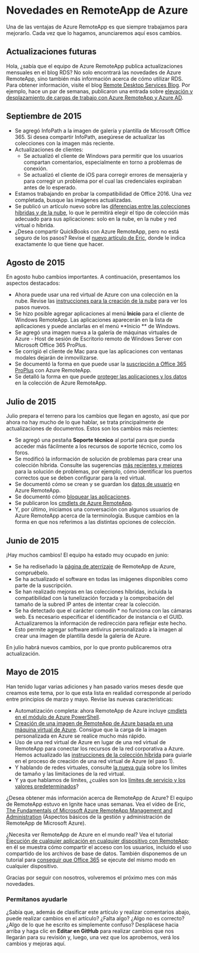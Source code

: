 
<properties
    pageTitle="Novedades de Azure RemoteApp | Microsoft Azure"
    description="Obtenga información sobre los cambios y las mejoras realizados en RemoteApp de Azure"
    services="remoteapp"
    documentationCenter=""
    authors="lizap"
    manager="mbaldwin" />

<tags
    ms.service="remoteapp"
    ms.workload="compute"
    ms.tgt_pltfrm="na"
    ms.devlang="na"
    ms.topic="article"
    ms.date="02/06/2016"
    ms.author="elizapo" />



# Novedades en RemoteApp de Azure

Una de las ventajas de Azure RemoteApp es que siempre trabajamos para mejorarlo. Cada vez que lo hagamos, anunciaremos aquí esos cambios.

## Actualizaciones futuras
Hola, ¿sabía que el equipo de Azure RemoteApp publica actualizaciones mensuales en el blog RDS? No solo encontrará las novedades de Azure RemoteApp, sino también más información acerca de cómo utilizar RDS. Para obtener información, visite el blog [Remote Desktop Services Blog](https://blogs.msdn.microsoft.com/rds/). Por ejemplo, hace un par de semanas, publicaron una entrada sobre [elevación y desplazamiento de cargas de trabajo con Azure RemoteApp y Azure AD](https://blogs.msdn.microsoft.com/rds/2016/01/19/lift-and-shift-your-workloads-with-azure-remoteapp-and-azure-ad-domain-services/).
 
## Septiembre de 2015
- Se agregó InfoPath a la imagen de galería y plantilla de Microsoft Office 365. Si desea compartir InfoPath, asegúrese de actualizar las colecciones con la imagen más reciente.
- Actualizaciones de clientes:
	- Se actualizó el cliente de Windows para permitir que los usuarios compartan comentarios, especialmente en torno a problemas de conexión.
	- Se actualizó el cliente de iOS para corregir errores de mensajería y para corregir un problema por el cual las credenciales expiraban antes de lo esperado.
- Estamos trabajando en probar la compatibilidad de Office 2016. Una vez completada, busque las imágenes actualizadas.
- Se publicó un artículo nuevo sobre las [diferencias entre las colecciones híbridas y de la nube](remoteapp-collections.md), lo que le permitirá elegir el tipo de colección más adecuado para sus aplicaciones: solo en la nube, en la nube y red virtual o híbrida.
- ¿Desea compartir QuickBooks con Azure RemoteApp, pero no está seguro de los pasos? Revise el [nuevo artículo de Eric](remoteapp-quickbooks.md), donde le indica exactamente lo que tiene que hacer.

## Agosto de 2015
En agosto hubo cambios importantes. A continuación, presentamos los aspectos destacados:

- Ahora puede usar una red virtual de Azure con una colección en la nube. Revise las [instrucciones para la creación de la nube](remoteapp-create-cloud-deployment.md) para ver los pasos nuevos.
- Se hizo posible agregar aplicaciones al menú **Inicio** para el cliente de Windows RemoteApp. Las aplicaciones aparecerán en la lista de aplicaciones y puede anclarlas en el menú **Inicio ** de Windows.
- Se agregó una imagen nueva a la galería de máquinas virtuales de Azure - Host de sesión de Escritorio remoto de Windows Server con Microsoft Office 365 ProPlus.
- Se corrigió el cliente de Mac para que las aplicaciones con ventanas modales dejarán de inmovilizarse.
- Se documentó la forma en que puede usar la [suscripción a Office 365 ProPlus](remoteapp-officesubscription.md) con Azure RemoteApp.
- Se detalló la forma en que puede [proteger las aplicaciones y los datos](remoteapp-secure.md) en la colección de Azure RemoteApp.

## Julio de 2015

Julio prepara el terreno para los cambios que llegan en agosto, así que por ahora no hay mucho de lo que hablar, se trata principalmente de actualizaciones de documentos. Estos son los cambios más recientes:

- Se agregó una pestaña **Soporte técnico** al portal para que pueda acceder más fácilmente a los recursos de soporte técnico, como los foros.
- Se modificó la información de solución de problemas para crear una colección híbrida. Consulte las sugerencias [más recientes y mejores](remoteapp-hybridtrouble.md) para la solución de problemas, por ejemplo, cómo identificar los puertos correctos que se deben configurar para la red virtual.
- Se documentó cómo se crean y se guardan los [datos de usuario](remoteapp-upd.md) en Azure RemoteApp.
- Se documentó cómo [bloquear las aplicaciones](remoteapp-secure.md).
- Se publicaron los [cmdlets de Azure RemoteApp](https://msdn.microsoft.com/library/mt428031.aspx).
- Y, por último, iniciamos una conversación con algunos usuarios de Azure RemoteApp acerca de la terminología. Busque cambios en la forma en que nos referimos a las distintas opciones de colección.

## Junio de 2015

¡Hay muchos cambios! El equipo ha estado muy ocupado en junio:

- Se ha rediseñado la [página de aterrizaje](https://www.remoteapp.windowsazure.com/) de RemoteApp de Azure, compruébelo.
- Se ha actualizado el software en todas las imágenes disponibles como parte de la suscripción.
- Se han realizado mejoras en las colecciones híbridas, incluida la compatibilidad con la tunelización forzada y la comprobación del tamaño de la subred IP antes de intentar crear la colección.
- Se ha detectado que el carácter comodín * no funciona con las cámaras web. Es necesario especificar el identificador de instancia o el GUID. Actualizaremos la información de redirección para reflejar este hecho.
- Esto permite agregar software antivirus personalizado a la imagen al crear una imagen de plantilla desde la galería de Azure.

En julio habrá nuevos cambios, por lo que pronto publicaremos otra actualización.

## Mayo de 2015

Han tenido lugar varias adiciones y han pasado varios meses desde que creamos este tema, por lo que esta lista en realidad corresponde al período entre principios de marzo y mayo. Revise las nuevas características:

- Automatización completa: ahora RemoteApp de Azure incluye [cmdlets en el módulo de Azure PowerShell](remoteapp-tutorial-arawithpowershell.md).
- [Creación de una imagen de RemoteApp de Azure basada en una máquina virtual de Azure](remoteapp-image-on-azurevm.md). Consigue que la carga de la imagen personalizada en Azure se realice mucho más rápido.
- Uso de una red virtual de Azure en lugar de una red virtual de RemoteApp para conectar los recursos de la red corporativa a Azure. Hemos actualizado las [instrucciones de la colección híbrida](remoteapp-create-hybrid-deployment.md) para guiarle en el proceso de creación de una red virtual de Azure (el paso 1).
- Y hablando de redes virtuales, consulte [la nueva guía](remoteapp-vnetsizing.md) sobre los límites de tamaño y las limitaciones de la red virtual.
- Y ya que hablamos de límites, ¿cuáles son los [límites de servicio y los valores predeterminados](../azure-subscription-service-limits.md)?

¿Desea obtener más información acerca de RemoteApp de Azure? El equipo de RemoteApp estuvo en Ignite hace unas semanas. Vea el vídeo de Eric, [The Fundamentals of Microsoft Azure RemoteApp Management and Administration](http://channel9.msdn.com/Events/Ignite/2015/BRK3868) (Aspectos básicos de la gestión y administración de RemoteApp de Microsoft Azure).

¿Necesita ver RemoteApp de Azure en el mundo real? Vea el tutorial [Ejecución de cualquier aplicación en cualquier dispositivo con RemoteApp](remoteapp-anyapp.md): en él se muestra cómo compartir el acceso con los usuarios, incluido el uso compartido de los archivos de base de datos. También disponemos de un tutorial para [conseguir que Office 365](remoteapp-tutorial-o365anywhere.md) se ejecute del mismo modo en cualquier dispositivo.

Gracias por seguir con nosotros, volveremos el próximo mes con más novedades.


### Permítanos ayudarle
¿Sabía que, además de clasificar este artículo y realizar comentarios abajo, puede realizar cambios en el artículo? ¿Falta algo? ¿Algo no es correcto? ¿Algo de lo que he escrito es simplemente confuso? Desplácese hacia arriba y haga clic en **Editar en GitHub** para realizar cambios que nos llegarán para su revisión y, luego, una vez que los aprobemos, verá los cambios y mejoras aquí.

<!---HONumber=AcomDC_0211_2016-->